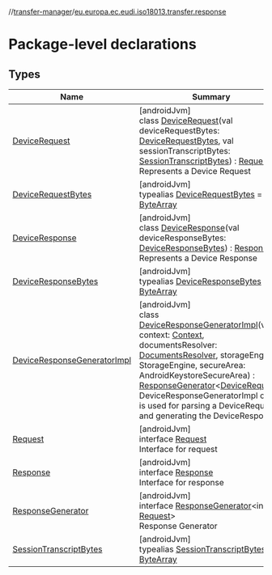 //[transfer-manager](../../index.md)/[eu.europa.ec.eudi.iso18013.transfer.response](index.md)

# Package-level declarations

## Types

| Name                                                                    | Summary                                                                                                                                                                                                                                                                                                                                                                                                                                                                                                                                                                                               |
|-------------------------------------------------------------------------|-------------------------------------------------------------------------------------------------------------------------------------------------------------------------------------------------------------------------------------------------------------------------------------------------------------------------------------------------------------------------------------------------------------------------------------------------------------------------------------------------------------------------------------------------------------------------------------------------------|
| [DeviceRequest](-device-request/index.md)                               | [androidJvm]<br>class [DeviceRequest](-device-request/index.md)(val deviceRequestBytes: [DeviceRequestBytes](-device-request-bytes/index.md), val sessionTranscriptBytes: [SessionTranscriptBytes](-session-transcript-bytes/index.md)) : [Request](-request/index.md)<br>Represents a Device Request                                                                                                                                                                                                                                                                                                 |
| [DeviceRequestBytes](-device-request-bytes/index.md)                    | [androidJvm]<br>typealias [DeviceRequestBytes](-device-request-bytes/index.md) = [ByteArray](https://kotlinlang.org/api/latest/jvm/stdlib/kotlin/-byte-array/index.html)                                                                                                                                                                                                                                                                                                                                                                                                                              |
| [DeviceResponse](-device-response/index.md)                             | [androidJvm]<br>class [DeviceResponse](-device-response/index.md)(val deviceResponseBytes: [DeviceResponseBytes](-device-response-bytes/index.md)) : [Response](-response/index.md)<br>Represents a Device Response                                                                                                                                                                                                                                                                                                                                                                                   |
| [DeviceResponseBytes](-device-response-bytes/index.md)                  | [androidJvm]<br>typealias [DeviceResponseBytes](-device-response-bytes/index.md) = [ByteArray](https://kotlinlang.org/api/latest/jvm/stdlib/kotlin/-byte-array/index.html)                                                                                                                                                                                                                                                                                                                                                                                                                            |
| [DeviceResponseGeneratorImpl](-device-response-generator-impl/index.md) | [androidJvm]<br>class [DeviceResponseGeneratorImpl](-device-response-generator-impl/index.md)(val context: [Context](https://developer.android.com/reference/kotlin/android/content/Context.html), documentsResolver: [DocumentsResolver](../eu.europa.ec.eudi.iso18013.transfer/-documents-resolver/index.md), storageEngine: StorageEngine, secureArea: AndroidKeystoreSecureArea) : [ResponseGenerator](-response-generator/index.md)&lt;[DeviceRequest](-device-request/index.md)&gt; <br>DeviceResponseGeneratorImpl class is used for parsing a DeviceRequest and generating the DeviceResponse |
| [Request](-request/index.md)                                            | [androidJvm]<br>interface [Request](-request/index.md)<br>Interface for request                                                                                                                                                                                                                                                                                                                                                                                                                                                                                                                       |
| [Response](-response/index.md)                                          | [androidJvm]<br>interface [Response](-response/index.md)<br>Interface for response                                                                                                                                                                                                                                                                                                                                                                                                                                                                                                                    |
| [ResponseGenerator](-response-generator/index.md)                       | [androidJvm]<br>interface [ResponseGenerator](-response-generator/index.md)&lt;in [T](-response-generator/index.md) : [Request](-request/index.md)&gt;<br>Response Generator                                                                                                                                                                                                                                                                                                                                                                                                                          |
| [SessionTranscriptBytes](-session-transcript-bytes/index.md)            | [androidJvm]<br>typealias [SessionTranscriptBytes](-session-transcript-bytes/index.md) = [ByteArray](https://kotlinlang.org/api/latest/jvm/stdlib/kotlin/-byte-array/index.html)                                                                                                                                                                                                                                                                                                                                                                                                                      |
